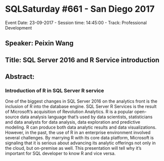 # SQLSaturday #661 - San Diego 2017
Event Date: 23-09-2017 - Session time: 14:45:00 - Track: Professional Development
## Speaker: Peixin Wang
## Title: SQL Server 2016 and R Service introduction
## Abstract:
### Introduction of R in SQL Server R service
One of the biggest changes in SQL Server 2016 on the analytics front is the inclusion of R into the database engine.  SQL Server R Services is the result of Microsoft’s acquisition of Revolution Analytics. R is a popular open-source data analysis language that’s used by data scientists, statisticians and data analysts for data analysis, data exploration and predictive modeling. R can produce both data analytic results and data visualizations. However, in the past, the use of R in an enterprise environment involved several challenges. By marrying R with its core data platform, Microsoft is signaling that it is serious about advancing its analytic offerings not only in the cloud, but on-premise as well. This presentation will tell why it’s important for SQL developer to know R and vice versa.
